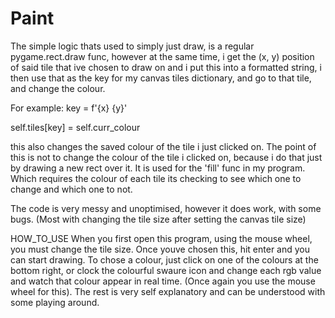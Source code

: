 # Paint

The simple logic thats used to simply just draw, is a regular pygame.rect.draw func, however at the same time, i get the (x, y) position of said tile that ive chosen to 
draw on and i put this into a formatted string, i then use that as the key for my canvas tiles dictionary, and go to that tile, and change the colour. 

For example:
key = f'{x} {y}'

self.tiles[key] = self.curr_colour

this also changes the saved colour of the tile i just clicked on. The point of this is not to change the colour of the tile i clicked on, because i do that just by
drawing a new rect over it. It is used for the 'fill' func in my program. Which requires the colour of each tile its checking to see which one to change and which 
one to not.

The code is very messy and unoptimised, however it does work, with some bugs. (Most with changing the tile size after setting the canvas tile size)

HOW_TO_USE
When you first open this program, using the mouse wheel, you must change the tile size. Once youve chosen this, hit enter and you can start drawing. To chose a colour,
just click on one of the colours at the bottom right, or clock the colourful swaure icon and change each rgb value and watch that colour appear in real time. (Once again
you use the mouse wheel for this). The rest is very self explanatory and can be understood with some playing around.
